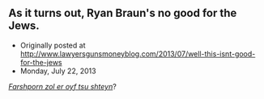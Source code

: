 ## As it turns out, Ryan Braun's no good for the Jews.

 * Originally posted at http://www.lawyersgunsmoneyblog.com/2013/07/well-this-isnt-good-for-the-jews
 * Monday, July 22, 2013

[_Farshporn zol er oyf tsu shteyn_](http://www.mlbtraderumors.com/2013/07/mlb-suspends-ryan-braun-for-remainder-of-season.html)?